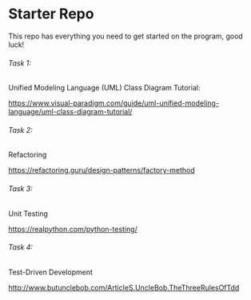# Starter Repo
This repo has everything you need to get started on the program, good luck!

###### Task 1:
Unified Modeling Language (UML) Class Diagram Tutorial:

https://www.visual-paradigm.com/guide/uml-unified-modeling-language/uml-class-diagram-tutorial/

###### Task 2:
Refactoring

https://refactoring.guru/design-patterns/factory-method

###### Task 3:
Unit Testing

https://realpython.com/python-testing/

###### Task 4:
Test-Driven Development

http://www.butunclebob.com/ArticleS.UncleBob.TheThreeRulesOfTdd